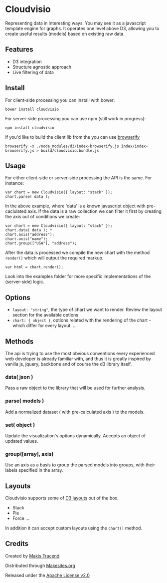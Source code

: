 # Cloudvisio 

Representing data in interesting ways. You may see it as a javascript template engine for graphs. It operates one level above D3, allowing you to create useful results (models) based on existing raw data. 


## Features

* D3 integration 
* Structure agnostic approach
* Live filtering of data


## Install 

For client-side processing you can install with bower:
```
bower install cloudvisio
```

For server-side processing you can use npm (still work in progress): 
```
npm install cloudvisio
```

If you'd like to build the client lib from the you can use [browserify](http://browserify.org/)
```
browserify -x ./node_modules/d3/index-browserify.js index/index-browserify.js > build/cloudvisio.bundle.js
```

## Usage

For either client-side or server-side processing the API is the same. For instance: 
```
var chart = new Cloudvisio({ layout: "stack" });
chart.parse( data );
```
In the above example, where 'data' is a known javascript object with pre-caclulated axis. If the data is a raw collection we can filter it first by creating the axis out of conditions we create: 
```
var chart = new Cloudvisio({ layout: "stack" });
chart.data( data ); *
chart.axis("address");
chart.axis("name");
chart.group(["USA"], "address");
```
After the data is processed we compile the new chart with the method ```render()``` which will output the required markup.

```
var html = chart.render();
```

Look into the examples folder for more specific implementations of the (server-side) logic. 


## Options

* ```layout: "string"```, the type of chart we want to render. Review the layout section for the available options
* ```chart: { object }```, options related with the rendering of the chart - which differ for every layout. 
...

## Methods 

The api is trying to use the most obvious conventions every experienced web developer is already familiar with, and thus it is greatly inspired by vanilla js, jquery, backbone and of course the d3 library itself. 

### data( json )

Pass a raw object to the library that will be used for further analysis. 

### parse( models )

Add a normalized dataset ( with pre-calculated axis ) to the models. 

### set( object )

Update the visualization's options dynamically. Accepts an object of updated values. 

### group([array], axis)

Use an axis as a basis to group the parsed models into groups, with their labels specified in the array.


## Layouts 

Cloudvisio supports some of [D3 layouts](https://github.com/mbostock/d3/wiki/Layouts) out of the box. 

* Stack
* Pie
* Force
...

In addition it can accept custom layouts using the ```chart()``` method. 


## Credits

Created by [Makis Tracend](http://tracend.me)

Distributed through [Makesites.org](http://makesites.org/)

Released under the [Apache License v2.0](http://makesites.org/licenses/APACHE-2.0)
